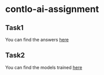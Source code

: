 # contlo-ai-assignment

## Task1
You can find the answers [here](https://github.com/paraspatle-jpg/contlo-ai-assignment/blob/main/QA-Assignment.md)

## Task2

You can find the models trained [here](https://drive.google.com/drive/folders/1cUQ_bjPd133DUHv_HDIBXAk8-CnWVChV?usp=sharing)

